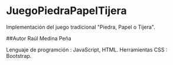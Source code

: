 # JuegoPiedraPapelTijera
Implementación del juego tradicional "Piedra, Papel o Tijera".

##Autor 
Raúl Medina Peña

Lenguaje de programción : JavaScript, HTML.
Herramientas CSS : Bootstrap.

